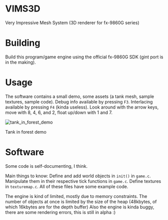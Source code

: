 # VIMS3D
Very Impressive Mesh System (3D renderer for fx-9860G series)

# Building
Build this program/game engine using the official fx-9860G SDK (gint port is in the making).

# Usage
The software contains a small demo, some assets (a tank mesh, sample textures, sample code).
Debug info available by pressing `F3`.
Interlacing available by pressing `F4` (kinda useless).
Look around with the arrow keys, move with 8, 4, 6, and 2, float up/down with 1 and 7.

![tank_in_forest_demo](https://github.com/user-attachments/assets/35169bff-45cb-464e-b886-e05219bbd029)

Tank in forest demo

# Software
Some code is self-documenting, I think.

Main things to know:
Define and add world objects in `init()` in `game.c`.
Manipulate them in their respective tick functions in `game.c`.
Define textures in `texturemap.c`.
All of these files have some example code.

The engine is kind of limited, mostly due to memory constraints.
The number of objects at once is limited by the size of the heap (48kbytes, of which 16kbytes are for the depth buffer)
Also the engine is kinda buggy, there are some rendering errors, this is still in alpha :)
